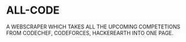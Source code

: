 # ALL-CODE
A WEBSCRAPER WHICH TAKES ALL THE UPCOMING COMPETETIONS  FROM 
CODECHEF, CODEFORCES, HACKEREARTH
INTO ONE PAGE.

